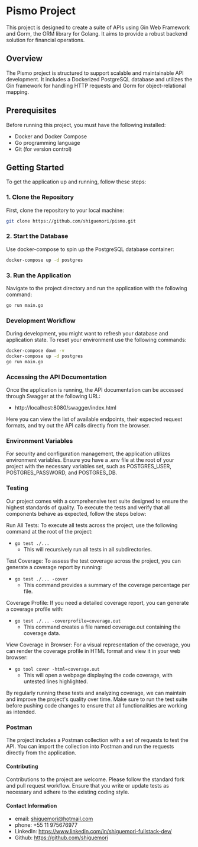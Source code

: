 # Pismo Project

This project is designed to create a suite of APIs using Gin Web Framework and Gorm, the ORM library for Golang. It aims to provide a robust backend solution for financial operations.

## Overview

The Pismo project is structured to support scalable and maintainable API development. It includes a Dockerized PostgreSQL database and utilizes the Gin framework for handling HTTP requests and Gorm for object-relational mapping.

## Prerequisites

Before running this project, you must have the following installed:

- Docker and Docker Compose
- Go programming language
- Git (for version control)

## Getting Started

To get the application up and running, follow these steps:

### 1. Clone the Repository

First, clone the repository to your local machine:

```sh
git clone https://github.com/shiguemori/pismo.git
```

### 2. Start the Database
Use docker-compose to spin up the PostgreSQL database container:

```sh
docker-compose up -d postgres
```

### 3. Run the Application
Navigate to the project directory and run the application with the following command:

```sh
go run main.go
```

### Development Workflow
During development, you might want to refresh your database and application state. To reset your environment use the following commands:

```sh
docker-compose down -v
docker-compose up -d postgres
go run main.go
```

### Accessing the API Documentation
Once the application is running, the API documentation can be accessed through Swagger at the following URL:

- http://localhost:8080/swagger/index.html

Here you can view the list of available endpoints, their expected request formats, and try out the API calls directly from the browser.

### Environment Variables
For security and configuration management, the application utilizes environment variables. Ensure you have a .env file at the root of your project with the necessary variables set, such as POSTGRES_USER, POSTGRES_PASSWORD, and POSTGRES_DB.

### Testing
Our project comes with a comprehensive test suite designed to ensure the highest standards of quality. To execute the tests and verify that all components behave as expected, follow the steps below:

Run All Tests: To execute all tests across the project, use the following command at the root of the project:

- ```go test ./...```
  - This will recursively run all tests in all subdirectories.

Test Coverage: To assess the test coverage across the project, you can generate a coverage report by running:

- ```go test ./... -cover```
    - This command provides a summary of the coverage percentage per file.

Coverage Profile: If you need a detailed coverage report, you can generate a coverage profile with:

- ```go test ./... -coverprofile=coverage.out```
    - This command creates a file named coverage.out containing the coverage data.

View Coverage in Browser: For a visual representation of the coverage, you can render the coverage profile in HTML format and view it in your web browser:
- ```go tool cover -html=coverage.out```
  - This will open a webpage displaying the code coverage, with untested lines highlighted.

By regularly running these tests and analyzing coverage, we can maintain and improve the project's quality over time. Make sure to run the test suite before pushing code changes to ensure that all functionalities are working as intended.

### Postman
The project includes a Postman collection with a set of requests to test the API. You can import the collection into Postman and run the requests directly from the application.

#### Contributing
Contributions to the project are welcome. Please follow the standard fork and pull request workflow. Ensure that you write or update tests as necessary and adhere to the existing coding style.

#### Contact Information
- email: shiguemori@hotmail.com
- phone: +55 11 975676977
- LinkedIn: https://www.linkedin.com/in/shiguemori-fullstack-dev/
- Github: https://github.com/shiguemori